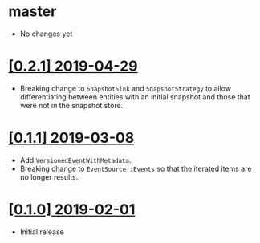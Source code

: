 # master

* No changes yet

# [[0.2.1] 2019-04-29](https://github.com/cq-rs/cqrs/releases/tag/cqrs-core-0.2.1)

* Breaking change to `SnapshotSink` and `SnapshotStrategy` to allow
  differentiating between entities with an initial snapshot and those that
  were not in the snapshot store.

# [[0.1.1] 2019-03-08](https://github.com/cq-rs/cqrs/releases/tag/cqrs-core-0.1.1)

* Add `VersionedEventWithMetadata`.
* Breaking change to `EventSource::Events` so that the iterated items are no
  longer results.

# [[0.1.0] 2019-02-01](https://github.com/cq-rs/cqrs/releases/tag/cqrs-core-0.1.0)

* Initial release
